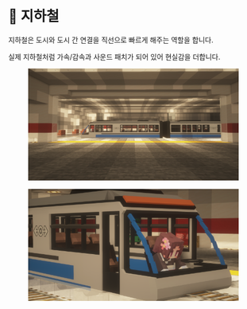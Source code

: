 # 🚉 지하철

지하철은 도시와 도시 간 연결을 직선으로 빠르게 해주는 역할을 합니다.&#x20;

실제 지하철처럼 가속/감속과 사운드 패치가 되어 있어 현실감을 더합니다.&#x20;

<figure><img src="../../../.gitbook/assets/2022-08-15_01.31.17.png" alt=""><figcaption></figcaption></figure>

<figure><img src="../../../.gitbook/assets/2022-08-15_01.29.29.png" alt=""><figcaption></figcaption></figure>
